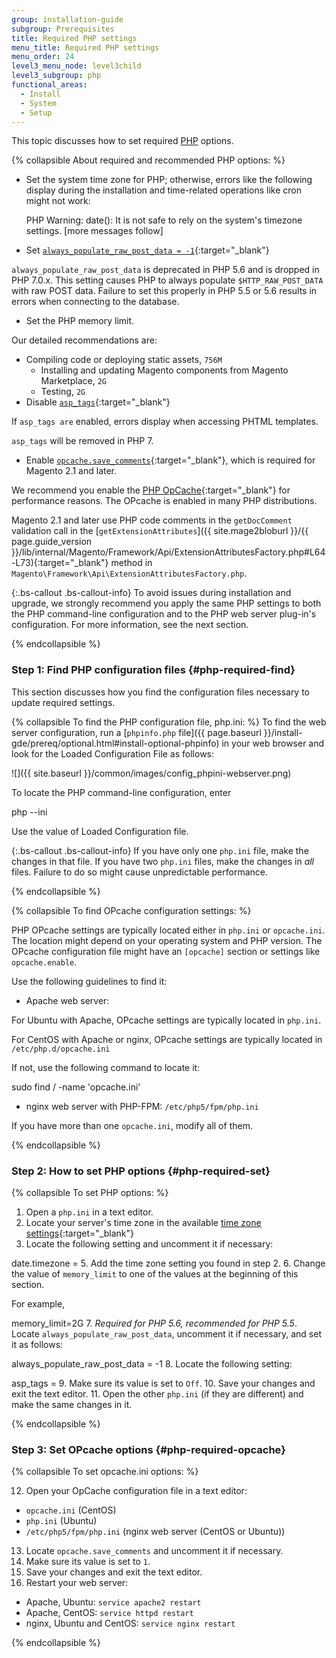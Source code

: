 ```yaml
---
group: installation-guide
subgroup: Prerequisites
title: Required PHP settings
menu_title: Required PHP settings
menu_order: 24
level3_menu_node: level3child
level3_subgroup: php
functional_areas:
  - Install
  - System
  - Setup
---
```


This topic discusses how to set required [PHP](https://glossary.magento.com/php) options.

{% collapsible About required and recommended PHP options: %}

* Set the system time zone for PHP; otherwise, errors like the following display during the installation and time-related operations like cron might not work:

  PHP Warning:  date(): It is not safe to rely on the system's timezone settings. [more messages follow]
* Set [`always_populate_raw_post_data = -1`](http://php.net/manual/en/ini.core.php#ini.always-populate-raw-post-data){:target="_blank"}

 `always_populate_raw_post_data` is deprecated in PHP 5.6 and is dropped in PHP 7.0.x. This setting causes PHP to always populate `$HTTP_RAW_POST_DATA` with raw POST data. Failure to set this properly in PHP 5.5 or 5.6 results in errors when connecting to the database.
* Set the PHP memory limit.

 Our detailed recommendations are:

 * Compiling code or deploying static assets, `756M`
    * Installing and updating Magento components from Magento Marketplace, `2G`
    * Testing, `2G`
* Disable [`asp_tags`](http://php.net/manual/en/ini.core.php#ini.asp-tags){:target="_blank"}

 If `asp_tags are` enabled, errors display when accessing PHTML templates.

 `asp_tags` will be removed in PHP 7.
* Enable [`opcache.save_comments`](http://php.net/manual/en/opcache.configuration.php#ini.opcache.save_comments){:target="_blank"}, which is required for Magento 2.1 and later.

 We recommend you enable the [PHP OpCache](http://php.net/manual/en/intro.opcache.php){:target="_blank"} for performance reasons. The OPcache is enabled in many PHP distributions.

 Magento 2.1 and later use PHP code comments in the `getDocComment` validation call in the [`getExtensionAttributes`]({{ site.mage2bloburl }}/{{ page.guide_version }}/lib/internal/Magento/Framework/Api/ExtensionAttributesFactory.php#L64-L73){:target="_blank"} method in `Magento\Framework\Api\ExtensionAttributesFactory.php`.

{:.bs-callout .bs-callout-info}
To avoid issues during installation and upgrade, we strongly recommend you apply the same PHP settings to both the PHP command-line configuration and to the PHP web server plug-in's configuration. For more information, see the next section.

{% endcollapsible %}

### Step 1: Find PHP configuration files {#php-required-find}

This section discusses how you find the configuration files necessary to update required settings.

{% collapsible To find the PHP configuration file, php.ini: %}
To find the web server configuration, run a [`phpinfo.php` file]({{ page.baseurl }}/install-gde/prereq/optional.html#install-optional-phpinfo) in your web browser and look for the Loaded Configuration File as follows:

![]({{ site.baseurl }}/common/images/config_phpini-webserver.png)

To locate the PHP command-line configuration, enter

 php --ini

Use the value of Loaded Configuration file.

{:.bs-callout .bs-callout-info}
If you have only one `php.ini` file, make the changes in that file. If you have two `php.ini` files, make the changes in <em>all</em> files. Failure to do so might cause unpredictable performance.

{% endcollapsible %}

{% collapsible To find OPcache configuration settings: %}

PHP OPcache settings are typically located either in `php.ini` or `opcache.ini`. The location might depend on your operating system and PHP version. The OPcache configuration file might have an `[opcache]` section or settings like `opcache.enable`.

Use the following guidelines to find it:

* Apache web server:

 For Ubuntu with Apache, OPcache settings are typically located in `php.ini`.

 For CentOS with Apache or nginx, OPcache settings are typically located in `/etc/php.d/opcache.ini`

 If not, use the following command to locate it:

  sudo find / -name 'opcache.ini'

* nginx web server with PHP-FPM: `/etc/php5/fpm/php.ini`

If you have more than one `opcache.ini`, modify all of them.

{% endcollapsible %}

### Step 2: How to set PHP options {#php-required-set}

{% collapsible To set PHP options: %}

1. Open a `php.ini` in a text editor.
3. Locate your server's time zone in the available [time zone settings](http://php.net/manual/en/timezones.php){:target="_blank"}
4. Locate the following setting and uncomment it if necessary:

  date.timezone =
5. Add the time zone setting you found in step 2.
6. Change the value of `memory_limit` to one of the values at the beginning of this section.

 For example,

  memory_limit=2G
7. _Required for PHP 5.6, recommended for PHP 5.5_. Locate `always_populate_raw_post_data`, uncomment it if necessary, and set it as follows:

  always_populate_raw_post_data = -1
8. Locate the following setting:

  asp_tags =
9. Make sure its value is set to `Off`.
10. Save your changes and exit the text editor.
11. Open the other `php.ini` (if they are different) and make the same changes in it.

{% endcollapsible %}

### Step 3: Set OPcache options {#php-required-opcache}

{% collapsible To set opcache.ini options: %}

12. Open your OpCache configuration file in a text editor:

 * `opcache.ini` (CentOS)
 * `php.ini` (Ubuntu)
 * `/etc/php5/fpm/php.ini` (nginx web server (CentOS or Ubuntu))
13. Locate `opcache.save_comments` and uncomment it if necessary.
14. Make sure its value is set to `1`.
15. Save your changes and exit the text editor.
11. Restart your web server:

 * Apache, Ubuntu: `service apache2 restart`
 * Apache, CentOS: `service httpd restart`
 * nginx, Ubuntu and CentOS: `service nginx restart`

{% endcollapsible %}
